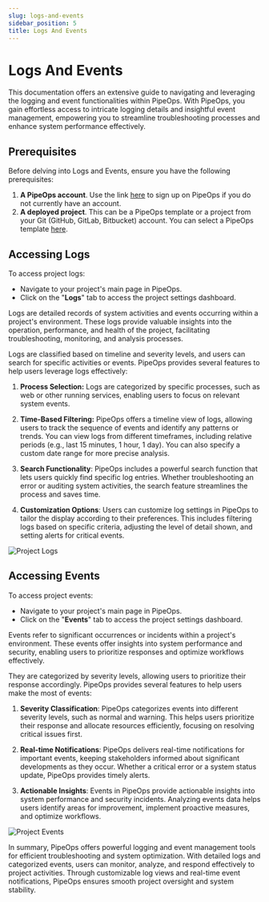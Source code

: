```yaml
---
slug: logs-and-events
sidebar_position: 5
title: Logs And Events
---
```


# Logs And Events

This documentation offers an extensive guide to navigating and leveraging the logging and event functionalities within PipeOps. With PipeOps, you gain effortless access to intricate logging details and insightful event management, empowering you to streamline troubleshooting processes and enhance system performance effectively.

## Prerequisites

Before delving into Logs and Events, ensure you have the following prerequisites:

1. **A PipeOps account**. Use the link [here](https://console.pipeops.io/signup) to sign up on PipeOps if you do not currently have an account.
2. **A deployed project**. This can be a PipeOps template or a project from your Git (GitHub, GitLab, Bitbucket) account. You can select a PipeOps template [here](https://github.com/orgs/pipeops-dev/repositories).

## Accessing Logs

To access project logs:

- Navigate to your project's main page in PipeOps.
- Click on the "**Logs**" tab to access the project settings dashboard.

Logs are detailed records of system activities and events occurring within a project's environment. These logs provide valuable insights into the operation, performance, and health of the project, facilitating troubleshooting, monitoring, and analysis processes.

Logs are classified based on timeline and severity levels, and users can search for specific activities or events. PipeOps provides several features to help users leverage logs effectively:


1. **Process Selection:** Logs are categorized by specific processes, such as web or other running services, enabling users to focus on relevant system events.

2. **Time-Based Filtering:** PipeOps offers a timeline view of logs, allowing users to track the sequence of events and identify any patterns or trends. You can view logs from different timeframes, including relative periods (e.g., last 15 minutes, 1 hour, 1 day). You can also specify a custom date range for more precise analysis.

2. **Search Functionality**: PipeOps includes a powerful search function that lets users quickly find specific log entries. Whether troubleshooting an error or auditing system activities, the search feature streamlines the process and saves time.

3. **Customization Options**: Users can customize log settings in PipeOps to tailor the display according to their preferences. This includes filtering logs based on specific criteria, adjusting the level of detail shown, and setting alerts for critical events.

![Project Logs](https://pub-30c11acc143348fcae20835653c5514d.r2.dev//20/42/Logs_6d73a5f99a.png)

## Accessing Events

To access project events:

- Navigate to your project's main page in PipeOps.
- Click on the "**Events**" tab to access the project settings dashboard.

Events refer to significant occurrences or incidents within a project's environment. These events offer insights into system performance and security, enabling users to prioritize responses and optimize workflows effectively.

They are categorized by severity levels, allowing users to prioritize their response accordingly. PipeOps provides several features to help users make the most of events:

1. **Severity Classification**: PipeOps categorizes events into different severity levels, such as normal and warning. This helps users prioritize their response and allocate resources efficiently, focusing on resolving critical issues first.

2. **Real-time Notifications**: PipeOps delivers real-time notifications for important events, keeping stakeholders informed about significant developments as they occur. Whether a critical error or a system status update, PipeOps provides timely alerts.

3. **Actionable Insights**: Events in PipeOps provide actionable insights into system performance and security incidents. Analyzing events data helps users identify areas for improvement, implement proactive measures, and optimize workflows.

![Project Events](https://pub-30c11acc143348fcae20835653c5514d.r2.dev//20/42/Events_2f1ab4058e.png)

In summary, PipeOps offers powerful logging and event management tools for efficient troubleshooting and system optimization. With detailed logs and categorized events, users can monitor, analyze, and respond effectively to project activities. Through customizable log views and real-time event notifications, PipeOps ensures smooth project oversight and system stability.
